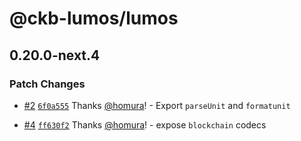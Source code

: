 # @ckb-lumos/lumos

## 0.20.0-next.4

### Patch Changes

- [#2](https://github.com/homura/lumos-experimental/pull/2) [`6f0a555`](https://github.com/homura/lumos-experimental/commit/6f0a55505961b59643e3d127f09ae3fd6a9fcc22) Thanks [@homura](https://github.com/homura)! - Export `parseUnit` and `formatunit`

- [#4](https://github.com/homura/lumos-experimental/pull/4) [`ff630f2`](https://github.com/homura/lumos-experimental/commit/ff630f240b73e09ad290cd6e5073de9b65aa2b04) Thanks [@homura](https://github.com/homura)! - expose `blockchain` codecs
